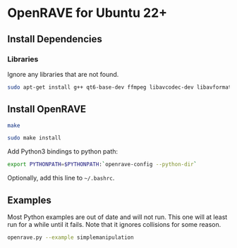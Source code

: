 # OpenRAVE for Ubuntu 22+

## Install Dependencies

### Libraries

Ignore any libraries that are not found.

```bash
sudo apt-get install g++ qt6-base-dev ffmpeg libavcodec-dev libavformat-dev libxvidcore-dev libx264-dev libfaac-dev libogg-dev libvorbis-dev libdc1394-dev libgsm1-dev libboost-dev libboost-regex-dev libxml2-dev libglew-dev  libboost-graph-dev libboost-wave-dev libboost-serialization-dev libboost-filesystem-dev libpcre3-dev libboost-thread-dev libmpfr-dev libboost-date-time-dev libqhull-dev libswscale-dev libfcl-dev libbullet-dev libboost-iostreams-dev rapidjson-dev libgpgmepp-dev python3-pyqt6 liblapack-dev python3-opengl libopenscenegraph-dev mesa-common-dev
```

## Install OpenRAVE

```bash
make
```

```bash
sudo make install
```

Add Python3 bindings to python path:

```bash
export PYTHONPATH=$PYTHONPATH:`openrave-config --python-dir`
```

Optionally, add this line to `~/.bashrc`.

## Examples

Most Python examples are out of date and will not run. This one will at least run for a while until it fails. Note that it ignores collisions for some reason.

```bash
openrave.py --example simplemanipulation
```


<!-- Welcome to OpenRAVE
-------------------

`Official OpenRAVE Homepage <http://openrave.org>`_



------

Continuous integration for this project is generously made possible by:

.. image:: teamcity.jpg
  :target: https://www.jetbrains.com/teamcity/ -->
